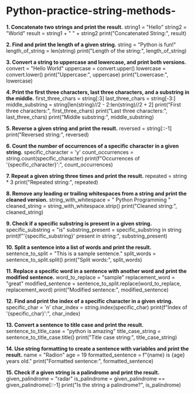 # Python-practice-string-methods-

 **1. Concatenate two strings and print the result.**
string1 = "Hello"
string2 = "World"
result = string1 + " " + string2
print("Concatenated String:", result)

 
**2. Find and print the length of a given string.**
string = "Python is fun!"
length_of_string = len(string)
print("Length of the string:", length_of_string)

**3. Convert a string to uppercase and lowercase, and print both versions.**
convert = "Hello World"
uppercase = convert.upper()
lowercase = convert.lower()
print("Uppercase:", uppercase)
print("Lowercase:", lowercase)

 **4. Print the first three characters, last three characters, and a substring in the middle.**
first_three_chars = string[:3]
last_three_chars = string[-3:]
middle_substring = string[len(string)//2 - 2:len(string)//2 + 2]
print("First three characters:", first_three_chars)
print("Last three characters:", last_three_chars)
print("Middle substring:", middle_substring)

**5. Reverse a given string and print the result.**
reversed = string[::-1]
print("Reversed string:", reversed)

**6. Count the number of occurrences of a specific character in a given string.**
specific_character = 'y'
count_occurrences = string.count(specific_character)
print(f"Occurrences of '{specific_character}':", count_occurrences)

 **7. Repeat a given string three times and print the result.**
repeated = string * 3
print("Repeated string:", repeated)

**8. Remove any leading or trailing whitespaces from a string and print the cleaned version.**
string_with_whitespace = "   Python Programming   "
cleaned_string = string_with_whitespace.strip()
print("Cleaned string:", cleaned_string)

**9. Check if a specific substring is present in a given string.**
specific_substring = "is"
substring_present = specific_substring in string
print(f"'{specific_substring}' present in string:", substring_present)

**10. Split a sentence into a list of words and print the result.**
sentence_to_split = "This is a sample sentence."
split_words = sentence_to_split.split()
print("Split words:", split_words)

**11. Replace a specific word in a sentence with another word and print the modified sentence.**
word_to_replace = "sample"
replacement_word = "great"
modified_sentence = sentence_to_split.replace(word_to_replace, replacement_word)
print("Modified sentence:", modified_sentence)

**12. Find and print the index of a specific character in a given string.**
specific_char = 'n'
char_index = string.index(specific_char)
print(f"Index of '{specific_char}':", char_index)

**13. Convert a sentence to title case and print the result.**
sentence_to_title_case = "python is amazing"
title_case_string = sentence_to_title_case.title()
print("Title case string:", title_case_string)

**14. Use string formatting to create a sentence with variables and print the result.**
name = "Radion"
age = 19
formatted_sentence = f"{name} is {age} years old."
print("Formatted sentence:", formatted_sentence)

**15. Check if a given string is a palindrome and print the result.**
given_palindrome = "radar"
is_palindrome = given_palindrome == given_palindrome[::-1]
print("Is the string a palindrome?", is_palindrome)
